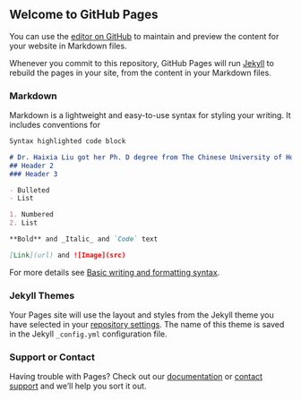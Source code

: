 ## Welcome to GitHub Pages

You can use the [editor on GitHub](https://github.com/liuhaixias1/liuhaixia.github.io/edit/gh-pages/index.md) to maintain and preview the content for your website in Markdown files.

Whenever you commit to this repository, GitHub Pages will run [Jekyll](https://jekyllrb.com/) to rebuild the pages in your site, from the content in your Markdown files.

### Markdown

Markdown is a lightweight and easy-to-use syntax for styling your writing. It includes conventions for

```markdown
Syntax highlighted code block

# Dr. Haixia Liu got her Ph. D degree from The Chinese University of Hong Kong, supervised by Prof. Raymond H. Chan. Before joining HUST, she was working as a postdoc at The Hong Kong University of Science and Technology, mentored by Prof.  Yang Wang. Her research interests mainly focus on designing algorithms to solve problems in data sciences (data analysis, machine learning, stylometry (style analysis)) using numerical linear algebra, optimization (convex or nonconvex), probability and statistics.
## Header 2
### Header 3

- Bulleted
- List

1. Numbered
2. List

**Bold** and _Italic_ and `Code` text

[Link](url) and ![Image](src)
```

For more details see [Basic writing and formatting syntax](https://docs.github.com/en/github/writing-on-github/getting-started-with-writing-and-formatting-on-github/basic-writing-and-formatting-syntax).

### Jekyll Themes

Your Pages site will use the layout and styles from the Jekyll theme you have selected in your [repository settings](https://github.com/liuhaixias1/liuhaixia.github.io/settings/pages). The name of this theme is saved in the Jekyll `_config.yml` configuration file.

### Support or Contact

Having trouble with Pages? Check out our [documentation](https://docs.github.com/categories/github-pages-basics/) or [contact support](https://support.github.com/contact) and we’ll help you sort it out.
